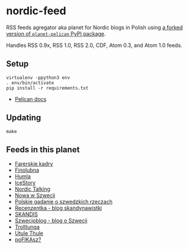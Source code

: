 # nordic-feed

RSS feeds agregator aka planet for Nordic blogs in Polish using [a forked version of `planet-pelican` PyPI package](https://github.com/macbre/pelican-planet).

Handles RSS 0.9x, RSS 1.0, RSS 2.0, CDF, Atom 0.3, and Atom 1.0 feeds.

## Setup

```
virtualenv -ppython3 env
. env/bin/activate
pip install -r requirements.txt
```

* [Pelican docs](https://docs.getpelican.com/en/3.7.1/install.html)

## Updating

```
make
```

## Feeds in this planet

* [Farerskie kadry](https://farerskiekadry.pl/feed)
* [Finolubna](https://finolubna.blogspot.com/feeds/posts/default?alt=rss)
* [Humla](https://humla.eu/feed/)
* [IceStory](http://icestory.pl/feed/)
* [Nordic Talking](https://nordic-talking.pl/feed/)
* [Nowa w Szwecji](https://www.nowawszwecji.com/blog-feed.xml)
* [Polskie gadanie o szwedzkich rzeczach](http://polskiegadanieszwedzkierzeczy.pl/feed/)
* [Recenzentka - blog skandynawistki](http://recenzentka.blox.pl/rss2)
* [SKANDIS](https://blogvigdis.wordpress.com/feed/)
* [Szwecjoblog - blog o Szwecji](https://szwecjoblog.blogspot.com/feeds/posts/default?alt=rss)
* [Trolltunga](https://www.trolltunga-norweski.com/feed.xml)
* [Utulę Thule](https://utulethule.wordpress.com/feed/)
* [poFIKAsz?](https://pofikasz.pl/feed/)
